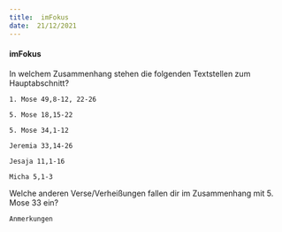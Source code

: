 ```yaml
---
title:  imFokus
date:  21/12/2021
---
```


#### imFokus

In welchem Zusammenhang stehen die folgenden Textstellen zum Hauptabschnitt?

`1. Mose 49,8-12, 22-26`

`5. Mose 18,15-22`

`5. Mose 34,1-12`

`Jeremia 33,14-26`

`Jesaja 11,1-16`

`Micha 5,1-3`

Welche anderen Verse/Verheißungen fallen dir im Zusammenhang mit 5. Mose 33 ein?

`Anmerkungen`
